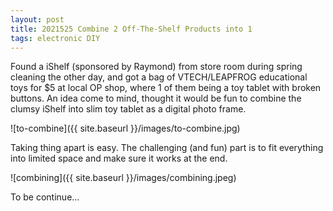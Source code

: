 ```yaml
---
layout: post
title: 2021525 Combine 2 Off-The-Shelf Products into 1
tags: electronic DIY
---
```


Found a iShelf (sponsored by Raymond) from store room during spring cleaning the other day, and got a bag of VTECH/LEAPFROG educational toys for $5 at local OP shop, where 1 of them being a toy tablet with broken buttons. 
An idea come to mind, thought it would be fun to combine the clumsy iShelf into slim toy tablet as a digital photo frame.

![to-combine]({{ site.baseurl }}/images/to-combine.jpg)

Taking thing apart is easy. The challenging (and fun) part is to fit everything into limited space and make sure it works at the end.

![combining]({{ site.baseurl }}/images/combining.jpeg)

To be continue...
